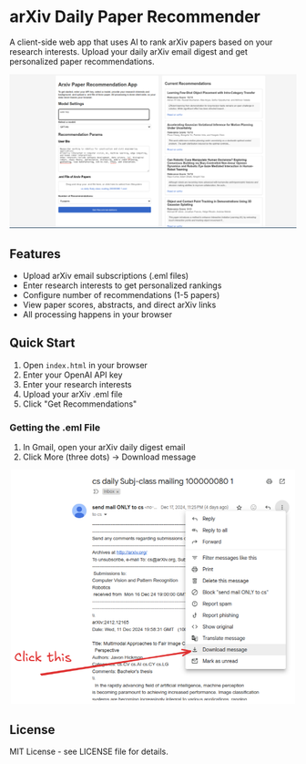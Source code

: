 # arXiv Daily Paper Recommender

A client-side web app that uses AI to rank arXiv papers based on your research interests. Upload your daily arXiv email digest and get personalized paper recommendations.

<p align="center">
  <img src="media/arxiv_recommender.png" width="800">
</p>

## Features
- Upload arXiv email subscriptions (.eml files)
- Enter research interests to get personalized rankings
- Configure number of recommendations (1-5 papers)
- View paper scores, abstracts, and direct arXiv links
- All processing happens in your browser

## Quick Start
1. Open `index.html` in your browser
2. Enter your OpenAI API key
3. Enter your research interests
4. Upload your arXiv .eml file
5. Click "Get Recommendations"

### Getting the .eml File
1. In Gmail, open your arXiv daily digest email
2. Click More (three dots) -> Download message
<p align="center">
  <img src="media/download_email.png" width="500">
</p>

## License
MIT License - see LICENSE file for details.